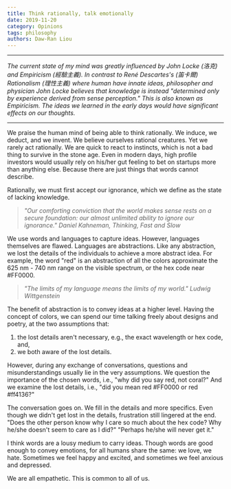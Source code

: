 ```yaml
---
title: Think rationally, talk emotionally
date: 2019-11-20
category: Opinions
tags: philosophy
authors: Daw-Ran Liou
---
```


---

_The current state of my mind was greatly influenced by John Locke (洛克)
and Empiricism (經驗主義).
In contrast to René Descartes's (笛卡爾) Rationalism (理性主義)
where human have innate ideas, philosopher and physician
John Locke believes that knowledge is instead
"determined only by experience derived from sense perception."
This is also known as Empiricism.
The ideas we learned in the early days would have significant effects on our thoughts._

---

We praise the human mind of being able to think rationally.
We induce, we deduct, and we invent. We believe ourselves rational creatures.
Yet we rarely act rationally. We are quick to react to instincts,
which is not a bad thing to survive in the stone age. Even in modern days,
high profile investors would usually rely on his/her gut feeling
to bet on startups more than anything else. Because there are just
things that words cannot describe.

Rationally, we must first accept our ignorance, which we define as the state of lacking knowledge.

> _"Our comforting conviction that the world makes sense rests on a secure foundation: our almost unlimited ability to ignore our ignorance." Daniel Kahneman, Thinking, Fast and Slow_

We use words and languages to capture ideas. However, languages themselves are flawed.
Languages are abstractions. Like any abstraction, we lost the details
of the individuals to achieve a more abstract idea. For example, the word "red"
is an abstraction of all the colors approximate the 625 nm - 740 nm range on the visible spectrum,
or the hex code near #FF0000.

> _"The limits of my language means the limits of my world." Ludwig Wittgenstein_

The benefit of abstraction is to convey ideas at a higher level.
Having the concept of colors, we can spend our time talking freely about designs and
poetry, at the two assumptions that:

1. the lost details aren't necessary, e.g., the exact wavelength or hex code, and,
1. we both aware of the lost details.

However, during any exchange of conversations, questions and misunderstandings usually
lie in the very assumptions. We question the importance of the chosen words, i.e., "why
did you say red, not coral?" And we examine the lost details, i.e., "did you mean red #FF0000 or red #ff4136?"

The conversation goes on. We fill in the details and more specifics.
Even though we didn't get lost in the details,
frustration still lingered at the end. "Does the other person
know why I care so much about the hex code? Why he/she doesn't seem to
care as I did?" "Perhaps he/she will never get it."

I think words are a lousy medium to carry ideas. Though words are good enough to
convey emotions, for all humans share the same: we love, we hate.
Sometimes we feel happy and excited, and sometimes we feel anxious and depressed.

We are all empathetic. This is common to all of us.
